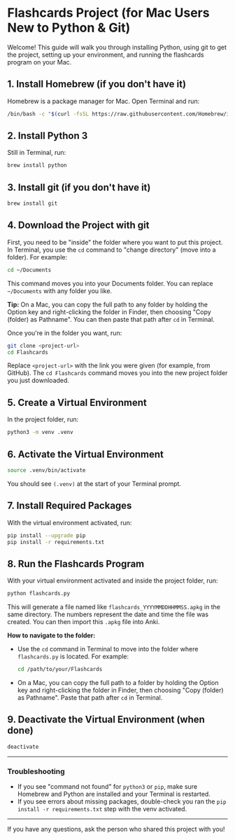 
# Flashcards Project (for Mac Users New to Python & Git)

Welcome! This guide will walk you through installing Python, using git to get the project, setting up your environment, and running the flashcards program on your Mac.

## 1. Install Homebrew (if you don't have it)

Homebrew is a package manager for Mac. Open Terminal and run:

```bash
/bin/bash -c "$(curl -fsSL https://raw.githubusercontent.com/Homebrew/install/HEAD/install.sh)"
```

## 2. Install Python 3

Still in Terminal, run:

```bash
brew install python
```

## 3. Install git (if you don't have it)

```bash
brew install git
```


## 4. Download the Project with git

First, you need to be "inside" the folder where you want to put this project. In Terminal, you use the `cd` command to "change directory" (move into a folder). For example:

```bash
cd ~/Documents
```

This command moves you into your Documents folder. You can replace `~/Documents` with any folder you like.

**Tip:** On a Mac, you can copy the full path to any folder by holding the Option key and right-clicking the folder in Finder, then choosing "Copy (folder) as Pathname". You can then paste that path after `cd` in Terminal.

Once you're in the folder you want, run:

```bash
git clone <project-url>
cd Flashcards
```

Replace `<project-url>` with the link you were given (for example, from GitHub). The `cd Flashcards` command moves you into the new project folder you just downloaded.

## 5. Create a Virtual Environment

In the project folder, run:

```bash
python3 -m venv .venv
```

## 6. Activate the Virtual Environment

```bash
source .venv/bin/activate
```

You should see `(.venv)` at the start of your Terminal prompt.

## 7. Install Required Packages

With the virtual environment activated, run:

```bash
pip install --upgrade pip
pip install -r requirements.txt
```


## 8. Run the Flashcards Program

With your virtual environment activated and inside the project folder, run:

```bash
python flashcards.py
```

This will generate a file named like `flashcards_YYYYMMDDHHMMSS.apkg` in the same directory. The numbers represent the date and time the file was created. You can then import this `.apkg` file into Anki.

**How to navigate to the folder:**

- Use the `cd` command in Terminal to move into the folder where `flashcards.py` is located. For example:
	```bash
	cd /path/to/your/Flashcards
	```
- On a Mac, you can copy the full path to a folder by holding the Option key and right-clicking the folder in Finder, then choosing "Copy (folder) as Pathname". Paste that path after `cd` in Terminal.

## 9. Deactivate the Virtual Environment (when done)

```bash
deactivate
```

---

### Troubleshooting

- If you see "command not found" for `python3` or `pip`, make sure Homebrew and Python are installed and your Terminal is restarted.
- If you see errors about missing packages, double-check you ran the `pip install -r requirements.txt` step with the venv activated.

---

If you have any questions, ask the person who shared this project with you!

